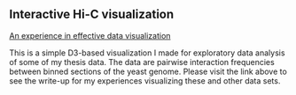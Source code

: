 ## Interactive Hi-C visualization

[An experience in effective data visualization](https://mtrutledge03.wixsite.com/hic-vis)

This is a simple D3-based visualization I made for exploratory data analysis of some of my thesis data. The data are pairwise interaction frequencies between binned sections of the yeast genome. Please visit the link above to see the write-up for my experiences visualizing these and other data sets.